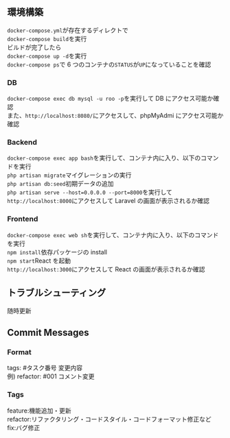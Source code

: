 ## 環境構築

`docker-compose.yml`が存在するディレクトで  
`docker-compose build`を実行  
ビルドが完了したら  
`docker-compose up -d`を実行  
`docker-compose ps`で 6 つのコンテナの`STATUS`が`UP`になっていることを確認

### DB

`docker-compose exec db mysql -u roo -p`を実行して DB にアクセス可能か確認  
また、`http://localhost:8080/`にアクセスして、phpMyAdmi にアクセス可能か確認

### Backend

`docker-compose exec app bash`を実行して、コンテナ内に入り、以下のコマンドを実行  
`php artisan migrate`マイグレーションの実行  
`php artisan db:seed`初期データの追加  
`php artisan serve --host=0.0.0.0 --port=8000`を実行して  
`http://localhost:8000`にアクセスして Laravel の画面が表示されるか確認

### Frontend

`docker-compose exec web sh`を実行して、コンテナ内に入り、以下のコマンドを実行  
`npm install`依存パッケージの install  
`npm start`React を起動  
`http://localhost:3000`にアクセスして React の画面が表示されるか確認

## トラブルシューティング

随時更新

## Commit Messages

### Format

tags: #タスク番号 変更内容  
例) refactor: #001 コメント変更

### Tags

feature:機能追加・更新  
refactor:リファクタリング・コードスタイル・コードフォーマット修正など  
fix:バグ修正
